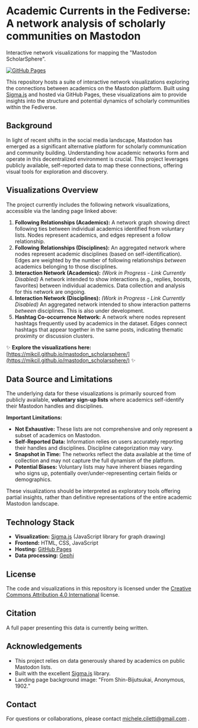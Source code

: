 # Academic Currents in the Fediverse: A network analysis of scholarly communities on Mastodon 
Interactive network visualizations for mapping the "Mastodon ScholarSphere".

[![GitHub Pages](https://img.shields.io/badge/View%20Live-Visualizations-brightgreen?style=flat-square)](https://mikcil.github.io/mastodon_scholarsphere/)

This repository hosts a suite of interactive network visualizations exploring the connections between academics on the Mastodon platform. Built using [Sigma.js](http://sigmajs.org/) and hosted via GitHub Pages, these visualizations aim to provide insights into the structure and potential dynamics of scholarly communities within the Fediverse.

## Background

In light of recent shifts in the social media landscape, Mastodon has emerged as a significant alternative platform for scholarly communication and community building. Understanding how academic networks form and operate in this decentralized environment is crucial. This project leverages publicly available, self-reported data to map these connections, offering visual tools for exploration and discovery.

## Visualizations Overview

The project currently includes the following network visualizations, accessible via the landing page linked above:

1.  **Following Relationships (Academics):** A network graph showing direct following ties between individual academics identified from voluntary lists. Nodes represent academics, and edges represent a follow relationship.
2.  **Following Relationships (Disciplines):** An aggregated network where nodes represent academic disciplines (based on self-identification). Edges are weighted by the number of following relationships *between* academics belonging to those disciplines.
3.  **Interaction Network (Academics):** *(Work in Progress - Link Currently Disabled)* A network intended to show interactions (e.g., replies, boosts, favorites) between individual academics. Data collection and analysis for this network are ongoing.
4.  **Interaction Network (Disciplines):** *(Work in Progress - Link Currently Disabled)* An aggregated network intended to show interaction patterns *between* disciplines. This is also under development.
5.  **Hashtag Co-occurrence Network:** A network where nodes represent hashtags frequently used by academics in the dataset. Edges connect hashtags that appear together in the same posts, indicating thematic proximity or discussion clusters.

✨ **Explore the visualizations here:** [https://mikcil.github.io/mastodon_scholarsphere/](https://mikcil.github.io/mastodon_scholarsphere/) ✨ 

## Data Source and Limitations

The underlying data for these visualizations is primarily sourced from publicly available, **voluntary sign-up lists** where academics self-identify their Mastodon handles and disciplines.

**Important Limitations:**

*   **Not Exhaustive:** These lists are not comprehensive and only represent a subset of academics on Mastodon.
*   **Self-Reported Data:** Information relies on users accurately reporting their handles and disciplines. Discipline categorization may vary.
*   **Snapshot in Time:** The networks reflect the data available at the time of collection and may not capture the full dynamism of the platform.
*   **Potential Biases:** Voluntary lists may have inherent biases regarding who signs up, potentially over/under-representing certain fields or demographics.

These visualizations should be interpreted as exploratory tools offering partial insights, rather than definitive representations of the entire academic Mastodon landscape.

## Technology Stack

*   **Visualization:** [Sigma.js](http://sigmajs.org/) (JavaScript library for graph drawing)
*   **Frontend:** HTML, CSS, JavaScript
*   **Hosting:** [GitHub Pages](https://pages.github.com/)
*   **Data processing:** [Gephi](https://gephi.org/)

## License

The code and visualizations in this repository is licensed under the [Creative Commons Attribution 4.0 International](LICENSE.md) license.

## Citation

A full paper presenting this data is currently being written.

## Acknowledgements

*   This project relies on data generously shared by academics on public Mastodon lists.
*   Built with the excellent [Sigma.js](http://sigmajs.org/) library.
*   Landing page background image: "From Shin-Bijutsukai, Anonymous, 1902."

## Contact

For questions or collaborations, please contact michele.ciletti@gmail.com .
